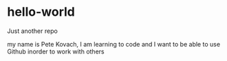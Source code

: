 # hello-world
Just another repo

my name is Pete Kovach, I am learning to code and I want to be able to use Github inorder to work with others
